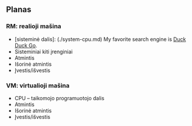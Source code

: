 ## Planas

### RM: realioji mašina
 * [sisteminė dalis]: (./system-cpu.md) My favorite search engine is [Duck Duck Go](https://duckduckgo.com).
 * Sisteminiai kiti įrenginiai
 * Atmintis
 * Išorinė atmintis
 * Įvestis/išvestis

### VM: virtualioji mašina
 * CPU – taikomojo programuotojo dalis
 * Atmintis
 * Išorinė atmintis
 * Įvestis/išvestis
